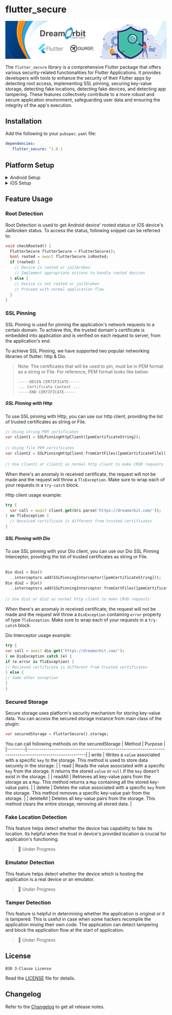 # flutter_secure

![drawing](https://raw.githubusercontent.com/Dream-Orbit/flutter_secure/dev/assets/header_banner.png)

The `flutter_secure` library is a comprehensive Flutter package that offers various security-related functionalities for Flutter Applications. It provides developers with tools to enhance the security of their Flutter apps by detecting root access, implementing SSL pinning, securing key-value storage, detecting fake locations, detecting fake devices, and detecting app tampering. These features collectively contribute to a more robust and secure application environment, safeguarding user data and ensuring the integrity of the app's execution.

## Installation

Add the following to your `pubspec.yaml` file:

```yaml
dependencies:
   flutter_secure: ^1.0.1
```

## Platform Setup
<details>
<summary>Android Setup</summary>

#####  Set the minimum sdk version:
Set Minimum SDK Version to >=18 in your android app folder's `build.gradle` file:
```groovy 
android {
  ..
  defaultConfig {
    ..
    minSdkVersion 18
  }
}
```

##### Set the autoBackup to false
We need to disable the auto backup of FlutterSecuredStorage for the android app, because on restore it breaks the secured storage.

If you wish to completely disable backup, add the following to the `AndroidManifest.xml`:

```xml
<application
  ...
  android:allowBackup="false"
  android:fullBackupContent="false">
```

Else, you can choose to disable just the secured storage backup. Add following to the `AndroidManifest.xml`:

```xml
<application
  ...
  android:allowBackup="true"
  android:fullBackupContent="true"
  android:dataExtractionRules="@xml/data_extraction_rules">
```
Then add the `data_extraction_rules.xml` file in `res` folder's `xml` folder with following content:
```xml
<?xml version="1.0" encoding="utf-8"?>
<data-extraction-rules>
  <cloud-backup>
    <include domain="sharedpref" path="."/>
    <exclude domain="sharedpref" path="FlutterSecureStorage"/>
  </cloud-backup>
</data-extraction-rules>
```
</details>

<details>
<summary>iOS Setup</summary>
No explicit setup required.
</details>

## Feature Usage

### Root Detection
Root Detection is used to get Android device' rooted status or iOS device's Jailbroken status. To access the status, following snippet can be referred to:

```dart
void checkRooted() {
  FlutterSecure flutterSecure = FlutterSecure();
  bool rooted = await flutterSecure.isRooted;
  if (rooted) {
    // Device is rooted or jailbroken
    // Implement appropriate actions to handle rooted devices
  } else {
    // Device is not rooted or jailbroken
    // Proceed with normal application flow
  }
}
```

### SSL Pinning
SSL Pinning is used for pinning the application's network requests to a certain domain. To achieve this, the trusted domain's certificate is embedded into application and is verified on each request to server, from the application's end.

To achieve SSL Pinning, we have supported two popular networking libraries of flutter: http & Dio.

> Note: The certificates that will be used to pin, must be in PEM format as a string or File. For reference, PEM format looks like below:
> ```
> -----BEGIN CERTIFICATE-----  
> ... Certificate Content ...
> -----END CERTIFICATE-----
> ```

##### SSL Pinning with Http
To use SSL pinning with Http, you can use our http client, providing the list of trusted certificates as string or File.

```dart
// Using string PEM certificates
var client1 = SSLPinningHttpClient([pemCertificateString]);

// Using file PEM certificates
var client2 = SSLPinningHttpClient.fromCertFiles([pemCertificateFile]);

// Use client1 or client2 as normal http client to make CRUD requests
```

When there's an anomaly in received certificate, the request will not be made and the request will throw a `TlsException`. Make sure to wrap each of your requests in a `try-catch` block.

Http client usage example:

```dart
try {
  var call = await client.get(Uri.parse('https://dreamorbit.com/'));
} on TlsException {
  // Received certificate is different from trusted certificates
}
```

##### SSL Pinning with Dio
To use SSL pinning with your Dio client, you can use our Dio SSL Pinning Interceptor, providing the list of trusted certificates as string or File.

```dart

Dio dio1 = Dio()
  ..interceptors.add(SSLPinningInterceptor([pemCertificateString]));
Dio dio2 = Dio()
  ..interceptors.add(SSLPinningInterceptor.fromCertFiles([pemCertificateFile]));

// Use dio1 or dio2 as normal http client to make CRUD requests
```

When there's an anomaly in received certificate, the request will not be made and the request will
throw a `DioException` containing `error` property of type `TlsException`. Make sure to wrap each of
your requests in a `try-catch` block.

Dio Interceptor usage example:
```dart
try {
var call = await dio.get('https://dreamorbit.com/');
} on DioException catch (e) {
if (e.error is TlsException) {
// Recieved certificate is different from trusted certificates
} else {
// Some other exception
}
}
```

### Secured Storage

Secure storage uses platform's security mechanism for storing key-value data. You can access the secured storage instance from main class of the plugin:

```dart
var securedStorage = FlutterSecure().storage;
```
You can call following methods on the securedStorage
| Method  | Purpose                                                                                                  |
|---------|----------------------------------------------------------------------------------------------------------|
| write   | Writes a `value` associated with a specific `key` to the storage. This method is used to store data securely in the storage.                                      |
| read    | Reads the value associated with a specific `key` from the storage. It returns the stored `value` or `null` if the `key` doesn't exist in the storage.           |
| readAll | Retrieves all key-value pairs from the storage as a `Map`. This method returns a `Map` containing all the stored key-value pairs.                                 |
| delete  | Deletes the value associated with a specific `key` from the storage. This method removes a specific key-value pair from the storage.                              |
| deleteAll | Deletes all key-value pairs from the storage. This method clears the entire storage, removing all stored data.                                                     |

### Fake Location Detection
This feature helps detect whether the device has capability to fake its location. Its helpful when the trust in device's provided location is crucial for application's functioning.

> 🚧 Under Progress

### Emulator Detection
This feature helps detect whether the device which is hosting the application is a real device or an emulator.

> 🚧 Under Progress

### Tamper Detection
This feature is helpful in determining whether the application is original or it is tampered. This is useful in case when some hackers recompile the application mixing their own code. The application can detect tampering and block the application flow at the start of application.

> 🚧 Under Progress

## License

```  
BSD 3-Clause License  
```  
Read the [LICENSE](LICENSE) file for details.

## Changelog

Refer to the [Changelog](CHANGELOG.md) to get all release notes.